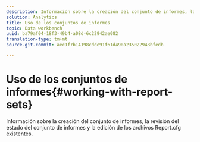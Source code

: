 ```yaml
---
description: Información sobre la creación del conjunto de informes, la revisión del estado del conjunto de informes y la edición de los archivos Report.cfg existentes.
solution: Analytics
title: Uso de los conjuntos de informes
topic: Data workbench
uuid: ba79af04-18f3-49b4-a08d-6c22942ae082
translation-type: tm+mt
source-git-commit: aec1f7b14198cdde91f61d490a235022943bfedb

---
```



# Uso de los conjuntos de informes{#working-with-report-sets}

Información sobre la creación del conjunto de informes, la revisión del estado del conjunto de informes y la edición de los archivos Report.cfg existentes.

